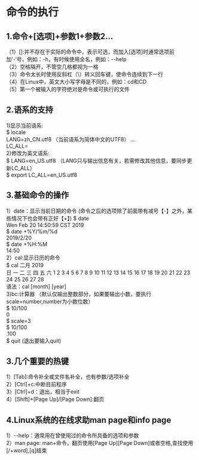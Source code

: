 # 命令的执行  
## 1.命令+[选项]+参数1+参数2...  
（1）[]:并不存在于实际的命令中，表示可选，而加入[选项]时通常选项前加‘-’号，例如：-h，有时候使用全名，例如：--help  
（2）空格隔开，不管空几格都视为一格  
（3）命令太长时使用反斜杠（\）转义回车键，使命令连续到下一行  
（4）在Linux中，英文大小写字母是不同的，例如：cd和CD  
（5）第一个被输入的字符绝对是命令或可执行的文件  
## 2.语系的支持  
1)显示当前语系:  
  $ locale  
  LANG=zh_CN.utf8  （当前语系为简体中文的UTF8）
  ...  
  LC_ALL=  
2)修改为英文语系:  
  $ LANG=en_US.utf8  （LANG只与输出信息有关，若需修改其他信息，要同步更新LC_ALL）  
  $ export LC_ALL=en_US.utf8  
## 3.基础命令的操作  
1）date：显示当前日期的命令  (命令之后的选项除了前面带有减号【-】之外，某些情况下也会带有正好【+】)
   $ date  
   Wen Feb 20 14:50:59 CST 2019  
   $ date +%Y/%m/%d  
   2019/2/20  
   $ date +%H:%M  
   14:50  
2）cal:显示日历的命令  
   $ cal 
            二月 2019     
     日 一 二 三 四 五 六
                    1  2
     3  4  5  6  7  8  9
     10 11 12 13 14 15 16
     17 18 19 20 21 22 23
     24 25 26 27 28  
语法：cal [month] [year]  
3)bc:计算器  （默认仅输出整数部分，如果要输出小数，要执行scale=number,number为小数位数）  
  $ 10/100  
  0  
  $ scale=3  
  $ 10/100  
  .100  
  $ quit  (退出要输入quit)
## 3.几个重要的热键  
1）[Tab]:命令补全或文件名补全，也有参数/选项补全  
2）[Ctrl]+c:中断目前程序  
3）[Ctrl]+d：退出，相当于exit  
4）[Shift]+[Page Up]/[Page Down]:翻页  
## 4.Linux系统的在线求助man page和info page  
1）--help：通常用在曾使用过的命令所具备的选项和参数  
2）man page: man+命令，翻页使用[Page Up][Page Down]或者空格,查找使用[/+word],[q]结束  


